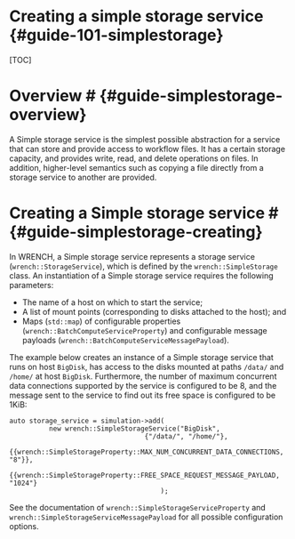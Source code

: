 Creating a simple storage service          {#guide-101-simplestorage}
============


[TOC]

# Overview #            {#guide-simplestorage-overview}

A Simple storage service is the simplest possible abstraction for a 
service that can store and provide access to workflow files. It has a certain storage
capacity, and provides write, read, and delete operations on files. 
In addition, higher-level semantics such as copying a file directly from a
storage service to another are provided.

# Creating a Simple storage service #        {#guide-simplestorage-creating}

In WRENCH, a Simple storage service represents a storage service
(`wrench::StorageService`), which is defined by the `wrench::SimpleStorage`
class. An instantiation of a Simple storage service requires the following
parameters:

- The name of a host on which to start the service;
- A list of mount points (corresponding to disks attached to the host); and
- Maps (`std::map`) of configurable properties (`wrench::BatchComputeServiceProperty`) and configurable message
  payloads (`wrench::BatchComputeServiceMessagePayload`).
  
The example below creates an instance of a Simple storage service
that runs on host `BigDisk`, has access to the disks mounted at paths
`/data/` and `/home/` at host `BigDisk`. 
Furthermore, the number of maximum concurrent data connections supported by
the service is configured to be 8, and
the message sent to the service to find out its free space is configured to be 1KiB:

~~~~~~~~~~~~~{.cpp}
auto storage_service = simulation->add(
          new wrench::SimpleStorageService("BigDisk", 
                                  {"/data/", "/home/"},
                                       {{wrench::SimpleStorageProperty::MAX_NUM_CONCURRENT_DATA_CONNECTIONS, "8"}},
                                       {{wrench::SimpleStorageProperty::FREE_SPACE_REQUEST_MESSAGE_PAYLOAD, "1024"}
                                      );
~~~~~~~~~~~~~

See the documentation of `wrench::SimpleStorageServiceProperty` and
`wrench::SimpleStorageServiceMessagePayload` for all possible configuration
options.
